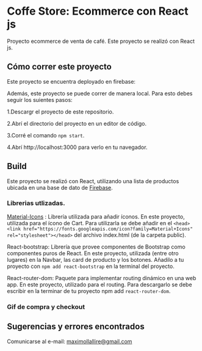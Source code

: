 # Coffe Store: Ecommerce con React js

Proyecto ecommerce de venta de café. Este proyecto se realizó con React js.

## Cómo correr este proyecto

Este proyecto se encuentra deployado en firebase:

Además, este proyecto se puede correr de manera local. Para esto debes seguir los suientes pasos:

1.Descargr el proyecto de este repositorio.

2.Abrí el directorio del proyecto en un editor de código.

3.Corré el comando `npm start`.

4.Abrí http://localhost:3000 para verlo en tu navegador.

## Build

Este proyecto se realizó con React, utilizando una lista de productos ubicada en una base de dato de [Firebase](https://firebase.google.com/).

### Librerias utlizadas.

[Material-Icons](https://developers.google.com/fonts/docs/material_icons) : Librería utilizada para añadir íconos. En este proyecto, utilizada para el ícono de Cart. Para utilizarla se debe añadir en el `<head><link href="https://fonts.googleapis.com/icon?family=Material+Icons"
      rel="stylesheet"></head>` del archivo index.html (de la carpeta public).

React-bootstrap: Librería que provee componentes de Bootstrap como componentes puros de React. En este proyecto, utilizada (entre otro lugares) en la Navbar, las card de producto y los botones. Añadilo a tu proyecto con `npm add react-bootstrap` en la terminal del proyecto.   

React-router-dom:  Paquete para implementar routing dinámico en una web app. En este proyecto, utilizado para el routing. Para descargarlo se debe escribir en la terminar de tu proyecto npm add `react-router-dom`.

### Gif de compra y checkout



## Sugerencias y errores encontrados

Comunicarse al e-mail: maximollallire@gmail.com
